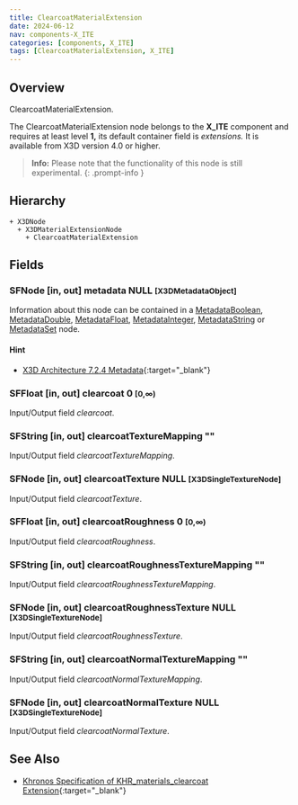 ```yaml
---
title: ClearcoatMaterialExtension
date: 2024-06-12
nav: components-X_ITE
categories: [components, X_ITE]
tags: [ClearcoatMaterialExtension, X_ITE]
---
```

<style>
.post h3 {
   word-spacing: 0.2em;
}
</style>

## Overview

ClearcoatMaterialExtension.

The ClearcoatMaterialExtension node belongs to the **X_ITE** component and requires at least level **1,** its default container field is *extensions.* It is available from X3D version 4.0 or higher.

>**Info:** Please note that the functionality of this node is still experimental.
{: .prompt-info }

## Hierarchy

```
+ X3DNode
  + X3DMaterialExtensionNode
    + ClearcoatMaterialExtension
```

## Fields

### SFNode [in, out] **metadata** NULL <small>[X3DMetadataObject]</small>

Information about this node can be contained in a [MetadataBoolean](/x_ite/components/core/metadataboolean/), [MetadataDouble](/x_ite/components/core/metadatadouble/), [MetadataFloat](/x_ite/components/core/metadatafloat/), [MetadataInteger](/x_ite/components/core/metadatainteger/), [MetadataString](/x_ite/components/core/metadatastring/) or [MetadataSet](/x_ite/components/core/metadataset/) node.

#### Hint

- [X3D Architecture 7.2.4 Metadata](https://www.web3d.org/specifications/X3Dv4/ISO-IEC19775-1v4-IS//Part01/components/core.html#Metadata){:target="_blank"}

### SFFloat [in, out] **clearcoat** 0 <small>[0,∞)</small>

Input/Output field *clearcoat*.

### SFString [in, out] **clearcoatTextureMapping** ""

Input/Output field *clearcoatTextureMapping*.

### SFNode [in, out] **clearcoatTexture** NULL <small>[X3DSingleTextureNode]</small>

Input/Output field *clearcoatTexture*.

### SFFloat [in, out] **clearcoatRoughness** 0 <small>[0,∞)</small>

Input/Output field *clearcoatRoughness*.

### SFString [in, out] **clearcoatRoughnessTextureMapping** ""

Input/Output field *clearcoatRoughnessTextureMapping*.

### SFNode [in, out] **clearcoatRoughnessTexture** NULL <small>[X3DSingleTextureNode]</small>

Input/Output field *clearcoatRoughnessTexture*.

### SFString [in, out] **clearcoatNormalTextureMapping** ""

Input/Output field *clearcoatNormalTextureMapping*.

### SFNode [in, out] **clearcoatNormalTexture** NULL <small>[X3DSingleTextureNode]</small>

Input/Output field *clearcoatNormalTexture*.

## See Also

- [Khronos Specification of KHR_materials_clearcoat Extension](https://github.com/KhronosGroup/glTF/tree/main/extensions/2.0/Khronos/KHR_materials_clearcoat){:target="_blank"}
